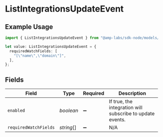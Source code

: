 # ListIntegrationsUpdateEvent

## Example Usage

```typescript
import { ListIntegrationsUpdateEvent } from "@amp-labs/sdk-node/models/operations";

let value: ListIntegrationsUpdateEvent = {
  requiredWatchFields: [
    "[\"name\",\"domain\"]",
  ],
};
```

## Fields

| Field                                                     | Type                                                      | Required                                                  | Description                                               |
| --------------------------------------------------------- | --------------------------------------------------------- | --------------------------------------------------------- | --------------------------------------------------------- |
| `enabled`                                                 | *boolean*                                                 | :heavy_minus_sign:                                        | If true, the integration will subscribe to update events. |
| `requiredWatchFields`                                     | *string*[]                                                | :heavy_minus_sign:                                        | N/A                                                       |